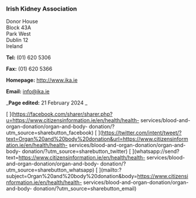 ###  Irish Kidney Association

Donor House  
Block 43A  
Park West  
Dublin 12  
Ireland

**Tel:** (01) 620 5306

**Fax:** (01) 620 5366

**Homepage:** [ http://www.ika.ie ](http://www.ika.ie)

**Email:** [ info@ika.ie ](mailto:info@ika.ie)

_**Page edited:** 21 February 2024 _

[
](https://facebook.com/sharer/sharer.php?u=https://www.citizensinformation.ie/en/health/health-
services/blood-and-organ-donation/organ-and-body-
donation/?utm_source=sharebutton_facebook) [
](https://twitter.com/intent/tweet/?text=Organ%20and%20body%20donation&url=https://www.citizensinformation.ie/en/health/health-
services/blood-and-organ-donation/organ-and-body-
donation/?utm_source=sharebutton_twitter) [
](whatsapp://send?text=https://www.citizensinformation.ie/en/health/health-
services/blood-and-organ-donation/organ-and-body-
donation/?utm_source=sharebutton_whatsapp) [
](mailto:?subject=Organ%20and%20body%20donation&body=https://www.citizensinformation.ie/en/health/health-
services/blood-and-organ-donation/organ-and-body-
donation/?utm_source=sharebutton_email) [ ](javascript:void\(0\))
